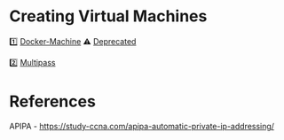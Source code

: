 # Creating Virtual Machines


:one: [Docker-Machine](1.Docker-Machine) :warning: [Deprecated](https://github.com/docker/machine)

:two: [Multipass](2.Multipass)

# References

APIPA - https://study-ccna.com/apipa-automatic-private-ip-addressing/

